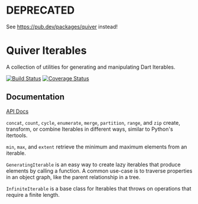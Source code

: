 # DEPRECATED

See https://pub.dev/packages/quiver instead!

Quiver Iterables
================

A collection of utilities for generating and manipulating Dart Iterables.

[![Build Status](https://travis-ci.org/QuiverDart/quiver_iterables.svg?branch=master)](https://travis-ci.org/QuiverDart/quiver_iterables)
[![Coverage Status](https://img.shields.io/coveralls/QuiverDart/quiver_iterables.svg)](https://coveralls.io/r/QuiverDart/quiver_iterables)

## Documentation

[API Docs](http://www.dartdocs.org/documentation/quiver_iterables/latest)

`concat`, `count`, `cycle`, `enumerate`, `merge`, `partition`, `range`, and
`zip` create, transform, or combine Iterables in different ways, similar to
Python's itertools.

`min`, `max`, and `extent` retrieve the minimum and maximum elements from an
iterable.

`GeneratingIterable` is an easy way to create lazy iterables that produce
elements by calling a function. A common use-case is to traverse properties in
an object graph, like the parent relationship in a tree.

`InfiniteIterable` is a base class for Iterables that throws on operations that
require a finite length.
